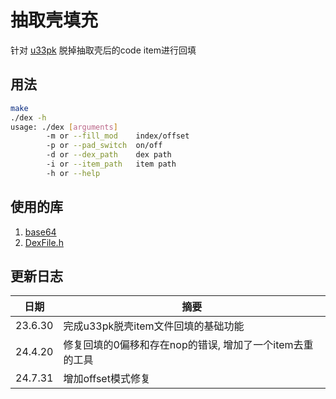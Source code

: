 # 抽取壳填充

针对 [u33pk](https://github.com/u33pk/u33pk) 脱掉抽取壳后的code item进行回填

## 用法

```bash
make
./dex -h
usage: ./dex [arguments]
        -m or --fill_mod    index/offset
        -p or --pad_switch  on/off
        -d or --dex_path    dex path
        -i or --item_path   item path
        -h or --help
```
## 使用的库

1. [base64](https://github.com/zhicheng/base64)
2. [DexFile.h](http://androidxref.com/9.0.0_r3/xref/dalvik/libdex/DexFile.h)

## 更新日志

| 日期 | 摘要|
|-------|-------|
| 23.6.30 | 完成u33pk脱壳item文件回填的基础功能 |
| 24.4.20 | 修复回填的0偏移和存在nop的错误, 增加了一个item去重的工具 |
| 24.7.31 | 增加offset模式修复 |